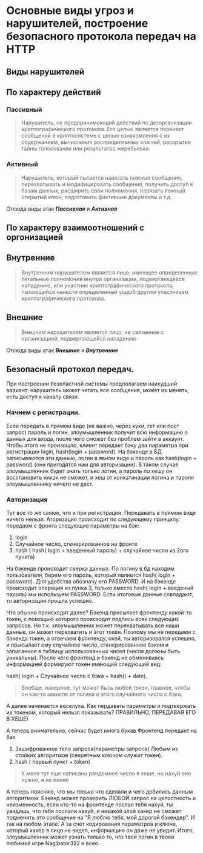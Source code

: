 # Основные виды угроз и нарушителей, построение безопасного протокола передач на HTTP

## Виды нарушителей

## По характеру действий

### Пассивный
> Нарушитель, не предпринимающий действий по дезорганизации криптографического протокола. Его целью является перехват сообщений в криптосистеме с целью ознакомления с их содержанием, вычисления распределяемых ключей, раскрытия тайны голосования или результатов жеребьевки.

### Активный
> Нарушитель, который пытается навязать ложные сообщения, перехватывать и модифицировать сообщения, получить доступ к базам данных, расширить свои полномочия, навязать ложный открытый ключ, подготовить фиктивные документы и т.д.

Отсюда виды атак ***Пассивная*** и ***Активная***


## По характеру взаимоотношений с оргонизацией

## Внутренние
> Внутренним нарушителем является лицо, имеющее определенные легальные полномочия внутри организации, подвергающейся нападению, или участник криптографического протокола, пытающийся нанести определенный ущерб другим участникам криптографического протокола.

## Внешние
> Внешним нарушителем является лицо, не связанное с организацией, подвергающейся нападению

Отсюда виды атак ***Внешние*** и ***Внутренние***

## Безопасный протокол передач.
При построении безопастной системы предполагаем наихудший вариант: нарушитель может читать все сообщения, может их менять, есть доступ к каналу связи.

### Начнем с регистрации. 
Если передать в прямом виде (не важно, через куки, гет или пост запрос) пароль и логин, злоумышленник получит всю информацию о данных для входа, после чего сможет без проблем зайти в аккаунт. Чтобы этого не произошло, клиент передает бэку два параметра при регистрации login, hash(login + password). На бэкенде в БД записываются эти данные, логин в явном виде и пароль как hash(login + password) (они пригодятся нам для авторизации). В таком случае злоумышленник будет знать только логин, а пароль по хешу он восстановить никак не сможет, и хеш от конкатинации логина и пароля злоумышленнику ничего не даст.

### Авторизация
Тут все то же самое, что и при регистрации. Передавать в прямом виде ничего нельзя. Аторизация происходит по следующему принципу:
передаем с фронта следующие параметры на бэк:
1. login
2. Случайное число, сгенерированное на фронте
3. hash ( hash( login + введенный пароль) + случайное число из 2ого пункта)

На бэкенде происходит сверка данных. По логину в бд находим пользователя, берем его пароль, который является hash( login + password). Для удобства обозначу его PASSWORD. И на бэкенде происходит операция из пунка 3, только вместо hash( login + введеный пароль) мы используем PASSWORD. Если итоговые данные совпадают, то авторизация прошла успешно. 

Что обычно происходит далее? Бэкенд присылает фронтенду какой-то токен, с помощью которого происходит подпись всех следующих запросов. Но т.к. злоумышленник может перехватывать все наши данные, он может перехватить и этот токен. Поэтому мы не передаем с бэкенда токен, а отвечаем фронтенду, окей, ты авторизовался успешно, и прысылает ему случайное число, сгенерированное бэком и записанное в таблицу использованных чисел (числа должны быть уникальны). После чего фронтенд и бэкенд не обмениваясь информацией формируют токен имеющий следующий вид: 

hash( login + Случайное число с бэка + hash() + date).
> Вообще, наверное, тут может быть любой токен, главное, чтобы он как-то зависле от логина и этого случайного числа с бэка.

А далее начинается веселуха. Как пердавать параметры и подтвержать их токеном, который нельзя показывать? ПРАВИЛЬНО, ПЕРЕДАВАЯ ЕГО В ХЕШЕ)

А теперь внимательно, сейчас будет многа букав Фронтенд передает на бэк 
1. Зашифрованное тело запроса(параметры запроса) Любым из стойких алгоритмов (секретным ключом служит токен).
2. hash ( первый пункт + token)
> У меня тут еще написано рандомное число в хеше, но нахуй оно нужно, я не понял

А теперь поясняю, что мы только что сделали и чего добились данным алгоритмом. Бэкенд может проверить ЛЮБОЙ запрос на целостность и неизменность, если кто-то на фронтенде послал тебя нахуй, ты увидишь, что тебя послали нахуй, и никакой злой хакер не сможет подменить это сообщение на "Я люблю тебя, мой дорогой бэкендер". И так на любом этапе. А за счет кодирования параметров и ключа, который хакер в лицо не видел, информацию он даже не увидит. Итого, злоумышленник может узнать только то, что твой логин в твоей любимой игре Nagibator322 и всео.
 
